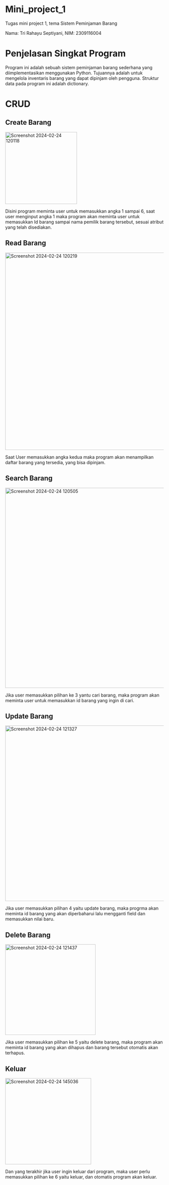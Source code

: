 # Mini_project_1
Tugas mini project 1, tema Sistem Peminjaman Barang

Nama: Tri Rahayu Septiyani,
NIM: 2309116004

# Penjelasan Singkat Program
Program ini adalah sebuah sistem peminjaman barang sederhana yang diimplementasikan menggunakan Python. Tujuannya adalah untuk mengelola inventaris barang yang dapat dipinjam oleh pengguna. Struktur data pada program ini adalah dictionary.

# CRUD
## Create Barang
<img width="228" alt="Screenshot 2024-02-24 120118" src="https://github.com/trirahayusepti28/mini_project_1/assets/144746289/31ebdd1e-f868-4ca1-aa0c-814858e51053">

Disini program meminta user untuk memasukkan angka 1 sampai 6, saat user menginput angka 1 maka program akan meminta user untuk memasukkan Id barang sampai nama pemilik barang tersebut, sesuai atribut yang telah disediakan.
  
## Read Barang
<img width="625" alt="Screenshot 2024-02-24 120219" src="https://github.com/trirahayusepti28/mini_project_1/assets/144746289/b651f481-f4af-4d14-a713-e6608ee5512e">

Saat User memasukkan angka kedua maka program akan menampilkan daftar barang yang tersedia, yang bisa dipinjam.

## Search Barang
<img width="634" alt="Screenshot 2024-02-24 120505" src="https://github.com/trirahayusepti28/mini_project_1/assets/144746289/702d58e8-d599-4fa0-93f1-cc0145a87cd2">

Jika user memasukkan pilihan ke 3 yantu cari barang, maka program akan meminta user untuk memasukkan id barang yang ingin di cari.

## Update Barang
<img width="556" alt="Screenshot 2024-02-24 121327" src="https://github.com/trirahayusepti28/mini_project_1/assets/144746289/2e49fbc2-7e9e-4b4e-b6d6-5fa9990238af">

Jika user memasukkan pilihan 4 yaitu update barang, maka progrma akan meminta id barang yang akan diperbaharui lalu mengganti field dan memasukkan nilai baru.

## Delete Barang
<img width="287" alt="Screenshot 2024-02-24 121437" src="https://github.com/trirahayusepti28/mini_project_1/assets/144746289/43809f05-2370-40e3-a534-f5088044c747">

Jika user memasukkan pilihan ke 5 yaitu delete barang, maka program akan meminta id barang yang akan dihapus dan barang tersebut otomatis akan terhapus.

## Keluar
<img width="273" alt="Screenshot 2024-02-24 145036" src="https://github.com/trirahayusepti28/mini_project_1/assets/144746289/1d6c1abc-72f3-4ad8-95fb-a053895b056f">

Dan yang terakhir jika user ingin keluar dari program, maka user perlu memasukkan pilihan ke 6 yaitu keluar, dan otomatis program akan keluar.

